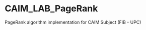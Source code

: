 CAIM_LAB_PageRank
=================

PageRank algorithm implementation for CAIM Subject (FIB - UPC)
